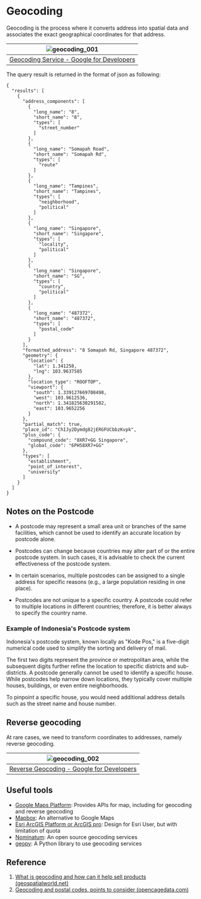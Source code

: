 # Geocoding

Geocoding is the process where it converts address into spatial data and associates the exact geographical coordinates for that address.

| ![geocoding_001](../imgs/geocoding_001.jpg)                  |
| ------------------------------------------------------------ |
| [Geocoding Service - Google for Developers](https://developers.google.com/maps/documentation/javascript/examples/geocoding-simple) |

The query result is returned in the format of json as following:

```
{
  "results": [
    {
      "address_components": [
        {
          "long_name": "8",
          "short_name": "8",
          "types": [
            "street_number"
          ]
        },
        {
          "long_name": "Somapah Road",
          "short_name": "Somapah Rd",
          "types": [
            "route"
          ]
        },
        {
          "long_name": "Tampines",
          "short_name": "Tampines",
          "types": [
            "neighborhood",
            "political"
          ]
        },
        {
          "long_name": "Singapore",
          "short_name": "Singapore",
          "types": [
            "locality",
            "political"
          ]
        },
        {
          "long_name": "Singapore",
          "short_name": "SG",
          "types": [
            "country",
            "political"
          ]
        },
        {
          "long_name": "487372",
          "short_name": "487372",
          "types": [
            "postal_code"
          ]
        }
      ],
      "formatted_address": "8 Somapah Rd, Singapore 487372",
      "geometry": {
        "location": {
          "lat": 1.341258,
          "lng": 103.9637585
        },
        "location_type": "ROOFTOP",
        "viewport": {
          "south": 1.339127669708498,
          "west": 103.9612536,
          "north": 1.341825630291502,
          "east": 103.9652256
        }
      },
      "partial_match": true,
      "place_id": "ChIJy2Dymdg82jERGFUCbbzKvpk",
      "plus_code": {
        "compound_code": "8XR7+GG Singapore",
        "global_code": "6PH58XR7+GG"
      },
      "types": [
        "establishment",
        "point_of_interest",
        "university"
      ]
    }
  ]
}
```

## Notes on the Postcode

- A postcode may represent a small area unit or branches of the same facilities, which cannot be used to identify an accurate location by postcode alone.

- Postcodes can change because countries may alter part of or the entire postcode system. In such cases, it is advisable to check the current effectiveness of the postcode system.

- In certain scenarios, multiple postcodes can be assigned to a single address for specific reasons (e.g., a large population residing in one place).

- Postcodes are not unique to a specific country. A postcode could refer to multiple locations in different countries; therefore, it is better always to specify the country name.

### Example of Indonesia's Postcode system

Indonesia's postcode system, known locally as "Kode Pos," is a five-digit numerical code used to simplify the sorting and delivery of mail.

The first two digits represent the province or metropolitan area, while the subsequent digits further refine the location to specific districts and sub-districts. A postcode generally cannot be used to identify a specific house. While postcodes help narrow down locations, they typically cover multiple houses, buildings, or even entire neighborhoods. 

To pinpoint a specific house, you would need additional address details such as the street name and house number.

## Reverse geocoding

At rare cases, we need to transform coordinates to addresses, namely reverse geocoding.

| ![geocoding_002](../imgs/geocoding_002.png)                  |
| ------------------------------------------------------------ |
| [Reverse Geocoding - Google for Developers](https://developers.google.com/maps/documentation/javascript/examples/geocoding-reverse) |

## Useful tools

- [Google Maps Platform](https://developers.google.com/maps): Provides APIs for map, including for geocoding and reverse geocoding
- [Mapbox](https://mapbox.com): An alternative to Google Maps
- [Esri ArcGIS Platform or ArcGIS pro](https://esri.com): Design for Esri User, but with limitation of quota
- [Nominatum](https://nominatim.openstreetmap.org): An open source geocoding services
- [geopy](https://github.com/geopy/geopy): A Python library to use geocoding services

## Reference

1. [What is geocoding and how can it help sell products (geospatialworld.net)](https://www.geospatialworld.net/blogs/what-is-geocoding-and-how-can-it-help-sell-products/)
2. [Geocoding and postal codes, points to consider (opencagedata.com)](https://opencagedata.com/guides/how-to-think-about-postcodes-and-geocoding)
